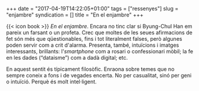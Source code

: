 +++
date = "2017-04-19T14:22:05+01:00"
tags = ["ressenyes"]
slug = "enjambre"
syndication = []
title = "En el enjambre"
+++

{{< icon book >}} *En el enjambre*. Encara no tinc clar si Byung-Chul Han em pareix un farsant o un profeta. Crec que moltes de les seues afirmacions de fet són més que qüestionables, fins i tot literalment falses, però algunes poden servir com a crit d'alarma. Presenta, també, intuïcions i imatges interessants, brillants: l'*smartphone* com a rosari o confessionari mòbil; la fe en les dades (“dataisme”) com a dadà digital; etc.

En aquest sentit és típicament filosòfic. Enraona sobre temes que no sempre coneix a fons i de vegades encerta. No per casualitat, sinó per geni o intuïció. Perquè és molt intel·ligent.
